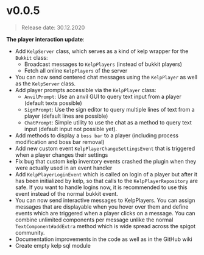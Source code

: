 # v0.0.5
> Release date: 30.12.2020

**The player interaction update**:
* Add `KelpServer` class, which serves as a kind of kelp wrapper for the `Bukkit` class:
  * Broadcast messages to `KelpPlayers` (instead of bukkit players)
  * Fetch all online `KelpPlayers` of the server
* You can now send centered chat messages using the `KelpPlayer` as well as the `KelpServer` class.
* Add player prompts accessible via the `KelpPlayer` class:
  * `AnvilPrompt`: Use an anvil GUI to query text input from a player (default texts possible)
  * `SignPrompt`: Use the sign editor to query multiple lines of text from a player (default lines are possible)
  * `ChatPrompt`: Simple utility to use the chat as a method to query text input (default input not possible yet).
* Add methods to display a `boss bar` to a player (including process modification and boss bar removal)
* Add new custom event `KelpPlayerChangeSettingsEvent` that is triggered when a player changes their settings
* Fix bug that custom kelp inventory events crashed the plugin when they were actually used in an event handler
* Add `KelpPlayerLoginEvent` which is called on login of a player but after it has been initialized by kelp, so that calls to the `KelpPlayerRepository` are safe. If you want to handle logins now, it is recommended to use this event instead of the normal bukkit event.
* You can now send interactive messages to KelpPlayers. You can assign messages that are displayable when you hover over them and define events which are triggered when a player clicks on a message. You can combine unlimited components per message unlike the normal `TextComponent#addExtra` method which is wide spread across the spigot community.
* Documentation improvements in the code as well as in the GitHub wiki
* Create empty kelp sql module